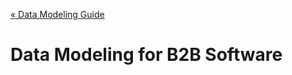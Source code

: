 [« Data Modeling Guide](https://github.com/keenlabs/data-modeling-guide)

Data Modeling for B2B Software
==============================


